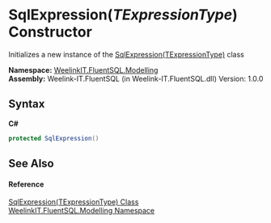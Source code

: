 # SqlExpression(*TExpressionType*) Constructor 
 

Initializes a new instance of the <a href="6d3bd1b1-9588-4b2a-b617-fde5eea88b0a">SqlExpression(TExpressionType)</a> class

**Namespace:**&nbsp;<a href="55cb0562-6be1-fe5d-1cc3-61ccba17ba4f">WeelinkIT.FluentSQL.Modelling</a><br />**Assembly:**&nbsp;Weelink-IT.FluentSQL (in Weelink-IT.FluentSQL.dll) Version: 1.0.0

## Syntax

**C#**<br />
``` C#
protected SqlExpression()
```


## See Also


#### Reference
<a href="6d3bd1b1-9588-4b2a-b617-fde5eea88b0a">SqlExpression(TExpressionType) Class</a><br /><a href="55cb0562-6be1-fe5d-1cc3-61ccba17ba4f">WeelinkIT.FluentSQL.Modelling Namespace</a><br />